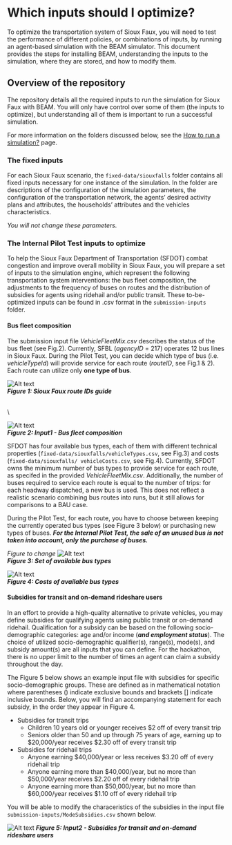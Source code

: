 # Which inputs should I optimize?


To optimize the transportation system of Sioux Faux, you will need to test the performance of different policies, or combinations of inputs, by running an agent-based simulation with the BEAM simulator. This document provides the steps for installing BEAM, understanding the inputs to the simulation, where they are stored, and how to modify them.

 
## Overview of the repository

The repository details all the required inputs to run the simulation for Sioux Faux with BEAM. You will only have control over some of them (the inputs to optimize), but understanding all of them is important to run a successful simulation.

For more information on the folders discussed below, see the [How to run a simulation?](https://github.com/vgolfier/Uber-Prize-Starter-Kit/blob/master/docs/How_to_run_a_simulation.md) page.

### The fixed inputs 

For each Sioux Faux scenario, the `fixed-data/siouxfalls` folder contains all fixed inputs necessary for one instance of the simulation. In the folder are descriptions of the configuration of the simulation parameters, the configuration of the transportation network, the agents’ desired activity plans and attributes, the households’ attributes and the vehicles characteristics.

*You will not change these parameters.*

### The Internal Pilot Test inputs to optimize

To help the Sioux Faux Department of Transportation (SFDOT) combat congestion and improve overall mobility in Sioux Faux, you will prepare a set of inputs to the simulation engine, which represent the following transportation system interventions: the bus fleet composition, the adjustments to the frequency of buses on routes and the distribution of subsidies for agents using ridehail and/or public transit. These to-be-optimized inputs can be found in .csv format in the `submission-inputs` folder.

#### **Bus fleet composition**

The submission input file *VehicleFleetMix.csv* describes the status of the bus fleet (see Fig.2). Currently, SFBL (*agencyID* = 217) operates 12 bus lines in Sioux Faux. During the Pilot Test, you can decide which type of bus (i.e. *vehicleTypeId*) will provide service for each route (*routeID*, see Fig.1 & 2). Each route can utilize only **one type of bus**. 


![Alt text](https://github.com/vgolfier/Uber-Prize-Starter-Kit/blob/master/Images/sf_route_guide.png)\
***Figure 1: Sioux Faux route IDs guide***

\
\


![Alt text](https://github.com/vgolfier/Uber-Prize-Starter-Kit-/blob/master/Images/Input_VehicleFleetMix.png "*Figure 2: Input1 - composition of the bus fleet")\
***Figure 2: Input1 - Bus fleet composition***

SFDOT has four available bus types, each of them with different technical properties (`fixed-data/siouxfalls/vehicleTypes.csv`, see Fig.3) and costs (`fixed-data/siouxfalls/ vehicleCosts.csv`, see Fig.4). Currently, SFDOT owns the minimum number of bus types to provide service for each route, as specifed in the provided *VehicleFleetMix.csv*. Additionally, the number of buses required to service each route is equal to the number of trips: for each headway dispatched, a new bus is used. This does not reflect a realistic scenario combining bus routes into runs, but it still allows for comparisons to a BAU case.

During the Pilot Test, for each route, you have to choose between keeping the currently operated bus types (see Figure 3 below) or purchasing new types of buses. ***For the Internal Pilot Test, the sale of an unused bus is not taken into account, only the purchase of buses.***

*Figure to change*
![Alt text](https://github.com/vgolfier/Uber-Prize-Starter-Kit/blob/master/Images/Bus_types.png)\
***Figure 3: Set of available bus types***


![Alt text](https://github.com/vgolfier/Uber-Prize-Starter-Kit-/blob/master/Images/BusCosts.png "Figure 4: Costs of available bus types")\
***Figure 4: Costs of available bus types***

#### **Subsidies for transit and on-demand rideshare users**

In an effort to provide a high-quality alternative to private vehicles, you may define subsidies for qualifying agents using public transit or on-demand ridehail. Qualification for a subsidy can be based on the following socio-demographic categories: age and/or income (***and employment status***). The choice of utilized socio-demographic qualifier(s), range(s), mode(s), and subsidy amount(s) are all inputs that you can define. For the hackathon, there is no upper limit to the number of times an agent can claim a subsidy throughout the day.

The Figure 5 below shows an example input file with subsidies for specific socio-demographic groups. These are defined as in mathematical notation where parentheses () indicate exclusive bounds and brackets \[] indicate inclusive bounds. Below, you will find an accompanying statement for each subsidy, in the order they appear in Figure 4.

  * Subsidies for transit trips
    * Children 10 years old or younger receives $2 off of every transit trip
    * Seniors older than 50 and up through 75 years of age, earning up to $20,000/year receives $2.30 off of every transit trip
  * Subsidies for ridehail trips
    * Anyone earning $40,000/year or less receives $3.20 off of every ridehail trip
    * Anyone earning more than $40,000/year, but no more than $50,000/year receives $2.20 off of every ridehail trip
    * Anyone earning more than $50,000/year, but no more than $60,000/year receives $1.10 off of every ridehail trip
 
You will be able to modify the characeristics of the subsidies in the input file `submission-inputs/ModeSubsidies.csv` shown below. 

![Alt text](https://github.com/vgolfier/Uber-Prize-Starter-Kit-/blob/master/Images/Input_Subsidies.png "Figure 4: Input2 - Subsidies for transit and on-deamdn rideshare users")
***Figure 5: Input2 - Subsidies for transit and on-demand rideshare users***




